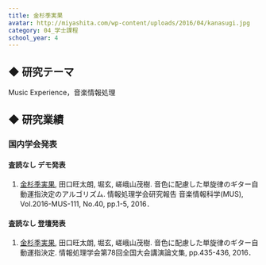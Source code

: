 ```yaml
---
title: 金杉季実果
avatar: http://miyashita.com/wp-content/uploads/2016/04/kanasugi.jpg
category: 04_学士課程
school_year: 4
---
```


## ◆ 研究テーマ
Music Experience，音楽情報処理

## ◆ 研究業績
### 国内学会発表
#### 査読なし デモ発表
1. <u>金杉季実果</u>, 田口旺太朗, 堀玄, 嵯峨山茂樹. 音色に配慮した単旋律のギター自動運指決定のアルゴリズム. 情報処理学会研究報告 音楽情報科学(MUS), Vol.2016-MUS-111, No.40, pp.1-5, 2016．

#### 査読なし 登壇発表
1. <u>金杉季実果</u>, 田口旺太朗, 堀玄, 嵯峨山茂樹. 音色に配慮した単旋律のギター自動運指決定. 情報処理学会第78回全国大会講演論文集, pp.435-436, 2016．
